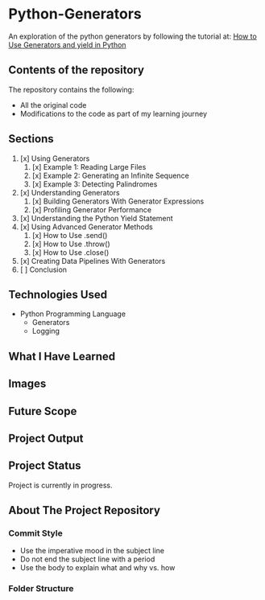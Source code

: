 # Python-Generators

An exploration of the python generators by following the tutorial at: [How to Use Generators and yield in Python](https://realpython.com/introduction-to-python-generators/)

## Contents of the repository

The repository contains the following:

- All the original code
- Modifications to the code as part of my learning journey

## Sections

1. [x] Using Generators
   1. [x] Example 1: Reading Large Files
   2. [x] Example 2: Generating an Infinite Sequence
   3. [x] Example 3: Detecting Palindromes
2. [x] Understanding Generators
   1. [x] Building Generators With Generator Expressions
   2. [x] Profiling Generator Performance
3. [x] Understanding the Python Yield Statement
4. [x] Using Advanced Generator Methods
   1. [x] How to Use .send()
   2. [x] How to Use .throw()
   3. [x] How to Use .close()
5. [x] Creating Data Pipelines With Generators
6. [ ] Conclusion

## Technologies Used

- Python Programming Language
  - Generators
  - Logging

## What I Have Learned

## Images

## Future Scope

## Project Output

## Project Status

Project is currently in progress.

## About The Project Repository

### Commit Style

- Use the imperative mood in the subject line
- Do not end the subject line with a period
- Use the body to explain what and why vs. how

### Folder Structure
